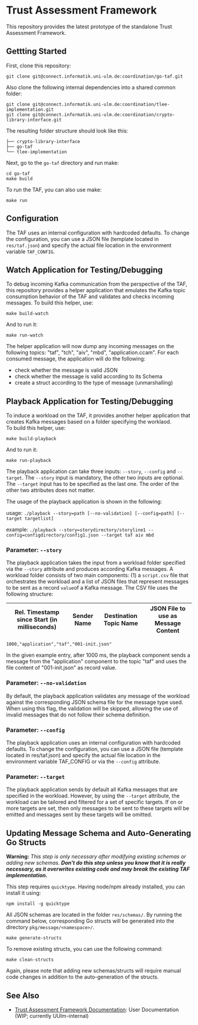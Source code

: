 # Trust Assessment Framework

This repository provides the latest prototype of the standalone Trust Assessment Framework.

## Gettting Started

First, clone this repository:
```shell
git clone git@connect.informatik.uni-ulm.de:coordination/go-taf.git
```

Also clone the following internal dependencies into a shared common folder:
```shell
git clone git@connect.informatik.uni-ulm.de:coordination/tlee-implementation.git
git clone git@connect.informatik.uni-ulm.de:coordination/crypto-library-interface.git
```

The resulting folder structure should look like this:
```
├── crypto-library-interface
├── go-taf
└── tlee-implementation
```

Next, go to the `go-taf` directory and run make:

```shell
cd go-taf
make build
```

To run the TAF, you can also use make: 

```shell
make run
```

## Configuration

The TAF uses an internal configuration with hardcoded defaults. To change the configuration, you can use a JSON file (template located in `res/taf.json`) and specify the actual file location in the environment variable `TAF_CONFIG`.


## Watch Application for Testing/Debugging

To debug incoming Kafka communication from the perspective of the TAF, this repository provides a helper application that emulates the Kafka topic consumption behavior of the TAF and validates and checks incoming messages. To build this helper, use:

```shell
make build-watch
```

And to run it:

```shell
make run-watch
```
The helper application will now dump any incoming messages on the following topics: "taf", "tch", "aiv", "mbd", "application.ccam".
For each consumed message, the application will do the following:

 * check whether the message is valid JSON
 * check whether the message is valid according to its Schema
 * create a struct according to the type of message (unmarshalling)

## Playback Application for Testing/Debugging

To induce a workload on the TAF, it provides another helper application that creates Kafka messages based on a folder specifying the worklaod.  
To build this helper, use:

```shell
make build-playback
```

And to run it:

```shell
make run-playback
```
The playback application can take three inputs: `--story`, `--config` and `--target`. The `--story` input is mandatory, the other two inputs are optional. The `--target` input has to be specified as the last one.
The order of the other two attributes does not matter. 

The usage of the playback application is shown in the following:

usage:   `./playback --story=path [--no-validation] [--config=path] [--target targetlist]`

example: `./playback --story=storydirectory/storyline1 --config=configdirectory/config1.json --target taf aiv mbd`

### Parameter: `--story`
The playback application takes the input from a workload folder specified via the `--story` attribute and produces according Kafka messages. 
A workload folder consists of two main components: (1) a `script.csv` file that orchestrates the workload and a list of JSON files that represent messages to be sent as a record `value`of a Kafka message.
The CSV file uses the following structure:

| Rel. Timestamp since Start (in milliseconds) | Sender Name | Destination Topic Name | JSON File to use as Message Content |
|----------------------------------------------|-------------|------------------------|-------------------------------------|

```csv
1000,"application","taf","001-init.json"
```

In the given example entry, after 1000 ms, the playback component sends a message from the "application" component to the topic "taf" and uses the file content of "001-init.json" as record value. 

### Parameter: `--no-validation`
By default, the playback application validates any message of the workload against the corresponding JSON schema file for the message type used.
When using this flag, the validation will be skipped, allowing the use of invalid messages that do not follow their schema definition. 

### Parameter: `--config`
The playback application uses an internal configuration with hardcoded defaults. To change the configuration, you can use a JSON file (template located in res/taf.json) and specify the actual file location in the environment variable TAF_CONFIG or via the `--config` attribute.

### Parameter: `--target`
The playback application sends by default all Kafka messages that are specified in the workload. 
However, by using the `--target` attribute, the workload can be tailored and filtered for a set of specific targets.
If on or more targets are set, then only messages to be sent to these targets will be emitted and messages sent by these targets will be omitted. 

## Updating Message Schema and Auto-Generating Go Structs

**Warning:** *This step is only necessary after modifying existing schemas or adding new schemas. **Don't do this step unless you know that it is really necessary, as it overwrites existing code and may break the existing TAF implementation.***

This step requires `quicktype`. Having node/npm already installed, you can install it using:

```shell
npm install -g quicktype
```

All JSON schemas are located in the folder `res/schemas/`.
By running the command below, corresponding Go structs will be generated into the directory `pkg/message/<namespace>/`. 

```shell
make generate-structs 
```

To remove existing structs, you can use the following command:

```shell
make clean-structs 
```

Again, please note that adding new schemas/structs will require manual code changes in addition to the auto-generation of the structs.


## See Also

 * [Trust Assessment Framework Documentation](https://connect.p.lxd-vs.uni-ulm.de/standalone-taf-documentation): User Documentation (WIP; currently UUlm-internal)

